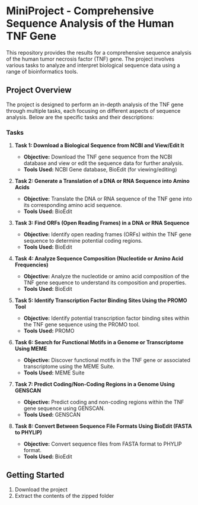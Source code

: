 # MiniProject - Comprehensive Sequence Analysis of the Human TNF Gene

This repository provides the results for a comprehensive sequence analysis of the human tumor necrosis factor (TNF) gene. The project involves various tasks to analyze and interpret biological sequence data using a range of bioinformatics tools.

## Project Overview

The project is designed to perform an in-depth analysis of the TNF gene through multiple tasks, each focusing on different aspects of sequence analysis. Below are the specific tasks and their descriptions:

### Tasks

1. **Task 1: Download a Biological Sequence from NCBI and View/Edit It**
   - **Objective:** Download the TNF gene sequence from the NCBI database and view or edit the sequence data for further analysis.
   - **Tools Used:** NCBI Gene database, BioEdit (for viewing/editing)

2. **Task 2: Generate a Translation of a DNA or RNA Sequence into Amino Acids**
   - **Objective:** Translate the DNA or RNA sequence of the TNF gene into its corresponding amino acid sequence.
   - **Tools Used:** BioEdit

3. **Task 3: Find ORFs (Open Reading Frames) in a DNA or RNA Sequence**
   - **Objective:** Identify open reading frames (ORFs) within the TNF gene sequence to determine potential coding regions.
   - **Tools Used:** BioEdit

4. **Task 4: Analyze Sequence Composition (Nucleotide or Amino Acid Frequencies)**
   - **Objective:** Analyze the nucleotide or amino acid composition of the TNF gene sequence to understand its composition and properties.
   - **Tools Used:** BioEdit

5. **Task 5: Identify Transcription Factor Binding Sites Using the PROMO Tool**
   - **Objective:** Identify potential transcription factor binding sites within the TNF gene sequence using the PROMO tool.
   - **Tools Used:** PROMO

6. **Task 6: Search for Functional Motifs in a Genome or Transcriptome Using MEME**
   - **Objective:** Discover functional motifs in the TNF gene or associated transcriptome using the MEME Suite.
   - **Tools Used:** MEME Suite

7. **Task 7: Predict Coding/Non-Coding Regions in a Genome Using GENSCAN**
   - **Objective:** Predict coding and non-coding regions within the TNF gene sequence using GENSCAN.
   - **Tools Used:** GENSCAN

8. **Task 8: Convert Between Sequence File Formats Using BioEdit (FASTA to PHYLIP)**
   - **Objective:** Convert sequence files from FASTA format to PHYLIP format.
   - **Tools Used:** BioEdit

## Getting Started

1. Download the project
2. Extract the contents of the zipped folder
